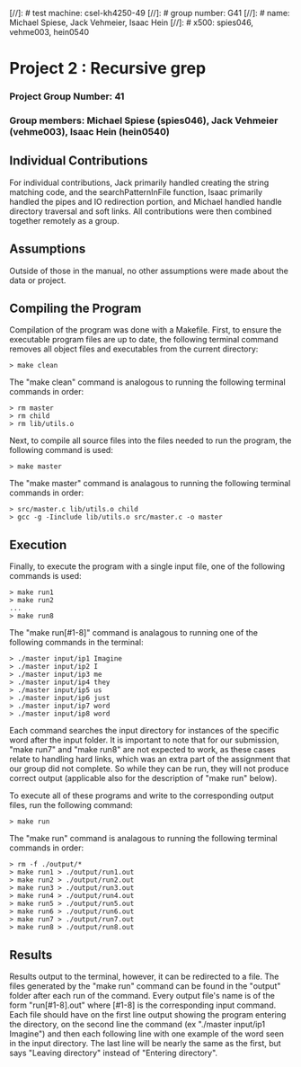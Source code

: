 
[//]: # test machine: csel-kh4250-49 
[//]: # group number: G41
[//]: # name: Michael Spiese, Jack Vehmeier, Isaac Hein 
[//]: # x500: spies046, vehme003, hein0540

# Project 2 : Recursive grep
### Project Group Number: 41
### Group members: Michael Spiese (spies046), Jack Vehmeier (vehme003), Isaac Hein (hein0540) 

## Individual Contributions
For individual contributions, Jack primarily handled creating the string matching code,
and the searchPatternInFile function, Isaac primarily handled the pipes and IO redirection
portion, and Michael handled handle directory traversal and soft links. All contributions 
were then combined together remotely as a group.

## Assumptions
Outside of those in the manual, no other assumptions were made about the data or project.

## Compiling the Program
Compilation of the program was done with a Makefile. First, to ensure the executable program files
are up to date, the following terminal command removes all object files and executables from the
current directory:

	> make clean
	
The "make clean" command is analogous to running the following terminal commands in order:

	> rm master
	> rm child
	> rm lib/utils.o

Next, to compile all source files into the files needed to run the program, the following command is used:

	> make master
	
The "make master" command is analagous to running the following terminal commands in order:
	
	> src/master.c lib/utils.o child
	> gcc -g -Iinclude lib/utils.o src/master.c -o master

## Execution
Finally, to execute the program with a single input file, one of the following commands is used:

	> make run1
	> make run2 
	...
	> make run8
	
The "make run[#1-8]" command is analagous to running one of the following commands in the terminal:

	> ./master input/ip1 Imagine
	> ./master input/ip2 I
	> ./master input/ip3 me
	> ./master input/ip4 they
	> ./master input/ip5 us
	> ./master input/ip6 just
	> ./master input/ip7 word
	> ./master input/ip8 word

Each command searches the input directory for instances of the specific word after the input folder. It 
is important to note that for our submission, "make run7" and "make run8" are not expected to work, as 
these cases relate to handling hard links, which was an extra part of the assignment that our group did 
not complete. So while they can be run, they will not produce correct output (applicable also for the 
description of "make run" below).

To execute all of these programs and write to the corresponding output files, run the following command:

	> make run

The "make run" command is analagous to running the following terminal commands in order:

	> rm -f ./output/*
	> make run1 > ./output/run1.out
	> make run2 > ./output/run2.out
	> make run3 > ./output/run3.out
	> make run4 > ./output/run4.out
	> make run5 > ./output/run5.out
	> make run6 > ./output/run6.out
	> make run7 > ./output/run7.out
	> make run8 > ./output/run8.out

## Results
Results output to the terminal, however, it can be redirected to a file. The files generated by the "make run" 
command can be found in the "output" folder after each run of the command. Every output file's name is of the form 
"run[#1-8].out" where [#1-8] is the corresponding input command. Each file should have on the first line output
showing the program entering the directory, on the second line the command (ex "./master input/ip1 Imagine")
and then each following line with one example of the word seen in the input directory. The last line will be
nearly the same as the first, but says "Leaving directory" instead of "Entering directory".
